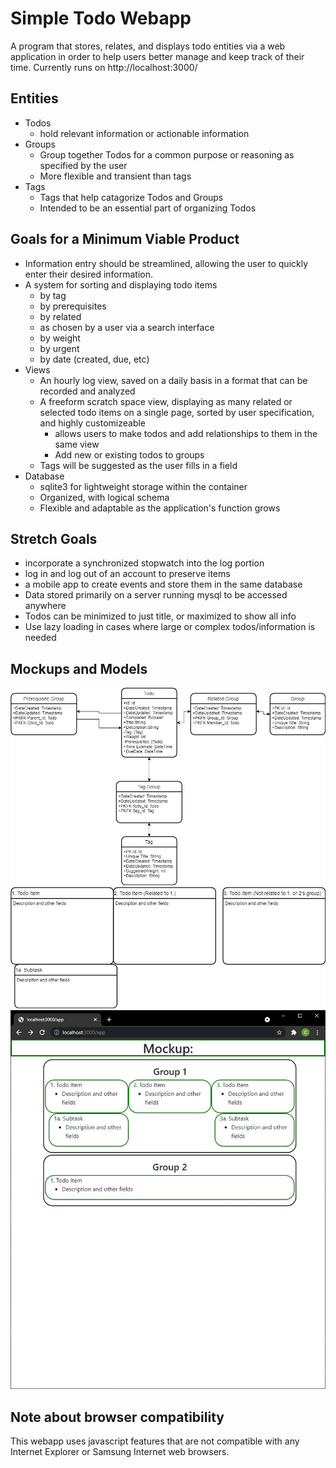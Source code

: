 # Simple Todo Webapp
A program that stores, relates, and displays todo entities via a web application in order to help users better manage and keep track of their time. Currently runs on http://localhost:3000/

## Entities
* Todos
    * hold relevant information or actionable information
* Groups
    * Group together Todos for a common purpose or reasoning as specified by the user
    * More flexible and transient than tags
* Tags
    * Tags that help catagorize Todos and Groups
    * Intended to be an essential part of organizing Todos

## Goals for a Minimum Viable Product
* Information entry should be streamlined, allowing the user to quickly enter their desired information.
* A system for sorting and displaying todo items
    * by tag
    * by prerequisites
    * by related
    * as chosen by a user via a search interface
    * by weight
    * by urgent
    * by date (created, due, etc)
* Views
    * An hourly log view, saved on a daily basis in a format that can be recorded and analyzed
    * A freeform scratch space view, displaying as many related or selected todo items on a single page, sorted by user specification, and highly customizeable
        * allows users to make todos and add relationships to them in the same view
        * Add new or existing todos to groups
    * Tags will be suggested as the user fills in a field
* Database
    * sqlite3 for lightweight storage within the container
    * Organized, with logical schema
    * Flexible and adaptable as the application's function grows

## Stretch Goals
* incorporate a synchronized stopwatch into the log portion
* log in and log out of an account to preserve items
* a mobile app to create events and store them in the same database
* Data stored primarily on a server running mysql to be accessed anywhere
* Todos can be minimized to just title, or maximized to show all info
* Use lazy loading in cases where large or complex todos/information is needed

## Mockups and Models
<img src='./databaseModel.jpg' title='DatabaseModel' alt='A model of the database'>

<img src='./earlyAppModel.jpg' title='EarlyAppModel' alt='A model of the ui'>

<img src='./appMockup.jpg' title='AppMockup' alt='A Mockup of the ui generated using bootstrap and css rules'>

## Note about browser compatibility
This webapp uses javascript features that are not compatible with any Internet Explorer or Samsung Internet web browsers.